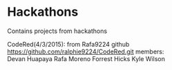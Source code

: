 # Hackathons
Contains projects from hackathons

CodeRed(4/3/2015):
from Rafa9224 github
https://github.com/ralphie9224/CodeRed.git
members:  
    Devan Huapaya 
    Rafa Moreno 
    Forrest Hicks
    Kyle Wilson
